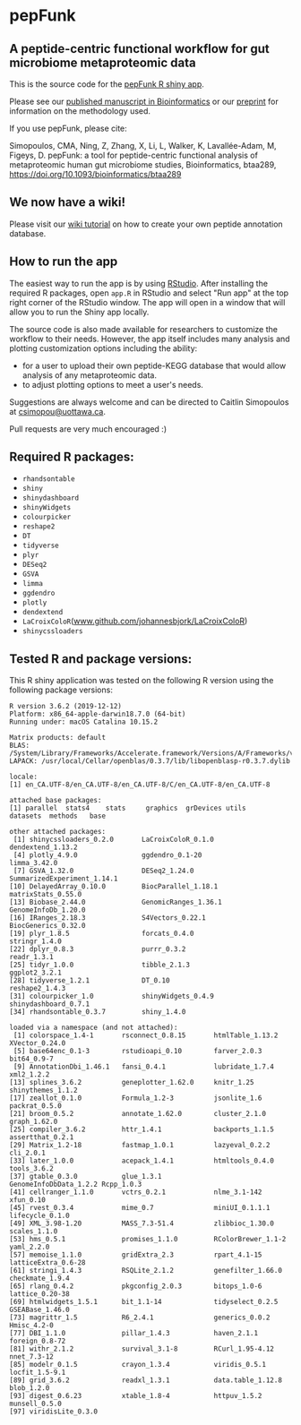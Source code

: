 # pepFunk

## A peptide-centric functional workflow for gut microbiome metaproteomic data

This is the source code for the [pepFunk R shiny app](https://shiny.imetalab.ca/pepFunk). 

Please see our [published manuscript in Bioinformatics](https://doi.org/10.1093/bioinformatics/btaa289) or our [preprint](https://www.biorxiv.org/content/10.1101/854976v1) for information on the methodology used.

If you use pepFunk, please cite:

Simopoulos, CMA, Ning, Z, Zhang, X, Li, L, Walker, K, Lavallée-Adam, M, Figeys, D. pepFunk: a tool for peptide-centric functional analysis of metaproteomic human gut microbiome studies, Bioinformatics, btaa289, https://doi.org/10.1093/bioinformatics/btaa289

## We now have a wiki!

Please visit our [wiki tutorial](https://github.com/northomics/pepFunk/wiki/How-to-Create-and-Use-Your-Own-Peptide-Database-in-pepFunk) on how to create your own peptide annotation database.

## How to run the app

The easiest way to run the app is by using [RStudio](https://rstudio.com).
After installing the required R packages, open `app.R` in RStudio and select "Run app" at the top right corner of the RStudio window.
The app will open in a window that will allow you to run the Shiny app locally. 

The source code is also made available for researchers to customize the workflow to their needs. However, the app itself includes many analysis and plotting customization options including the ability:
- for a user to upload their own peptide-KEGG database that would allow analysis of any metaproteomic data.
- to adjust plotting options to meet a user's needs.

Suggestions are always welcome and can be directed to Caitlin Simopoulos at csimopou@uottawa.ca.

Pull requests are very much encouraged :)

## Required R packages:
- `rhandsontable`
- `shiny`
- `shinydashboard`
- `shinyWidgets`
- `colourpicker`
- `reshape2`
- `DT`
- `tidyverse`
- `plyr` 
- `DESeq2` 
- `GSVA` 
- `limma` 
- `ggdendro` 
- `plotly` 
- `dendextend` 
- `LaCroixColoR`(www.github.com/johannesbjork/LaCroixColoR)
- `shinycssloaders` 


## Tested R and package versions:

This R shiny application was tested on the following R version using the following package versions:

```
R version 3.6.2 (2019-12-12)
Platform: x86_64-apple-darwin18.7.0 (64-bit)
Running under: macOS Catalina 10.15.2

Matrix products: default
BLAS:   /System/Library/Frameworks/Accelerate.framework/Versions/A/Frameworks/vecLib.framework/Versions/A/libBLAS.dylib
LAPACK: /usr/local/Cellar/openblas/0.3.7/lib/libopenblasp-r0.3.7.dylib

locale:
[1] en_CA.UTF-8/en_CA.UTF-8/en_CA.UTF-8/C/en_CA.UTF-8/en_CA.UTF-8

attached base packages:
[1] parallel  stats4    stats     graphics  grDevices utils     datasets  methods   base     

other attached packages:
 [1] shinycssloaders_0.2.0       LaCroixColoR_0.1.0          dendextend_1.13.2          
 [4] plotly_4.9.0                ggdendro_0.1-20             limma_3.42.0               
 [7] GSVA_1.32.0                 DESeq2_1.24.0               SummarizedExperiment_1.14.1
[10] DelayedArray_0.10.0         BiocParallel_1.18.1         matrixStats_0.55.0         
[13] Biobase_2.44.0              GenomicRanges_1.36.1        GenomeInfoDb_1.20.0        
[16] IRanges_2.18.3              S4Vectors_0.22.1            BiocGenerics_0.32.0        
[19] plyr_1.8.5                  forcats_0.4.0               stringr_1.4.0              
[22] dplyr_0.8.3                 purrr_0.3.2                 readr_1.3.1                
[25] tidyr_1.0.0                 tibble_2.1.3                ggplot2_3.2.1              
[28] tidyverse_1.2.1             DT_0.10                     reshape2_1.4.3             
[31] colourpicker_1.0            shinyWidgets_0.4.9          shinydashboard_0.7.1       
[34] rhandsontable_0.3.7         shiny_1.4.0                

loaded via a namespace (and not attached):
 [1] colorspace_1.4-1       rsconnect_0.8.15       htmlTable_1.13.2       XVector_0.24.0        
 [5] base64enc_0.1-3        rstudioapi_0.10        farver_2.0.3           bit64_0.9-7           
 [9] AnnotationDbi_1.46.1   fansi_0.4.1            lubridate_1.7.4        xml2_1.2.2            
[13] splines_3.6.2          geneplotter_1.62.0     knitr_1.25             shinythemes_1.1.2     
[17] zeallot_0.1.0          Formula_1.2-3          jsonlite_1.6           packrat_0.5.0         
[21] broom_0.5.2            annotate_1.62.0        cluster_2.1.0          graph_1.62.0          
[25] compiler_3.6.2         httr_1.4.1             backports_1.1.5        assertthat_0.2.1      
[29] Matrix_1.2-18          fastmap_1.0.1          lazyeval_0.2.2         cli_2.0.1             
[33] later_1.0.0            acepack_1.4.1          htmltools_0.4.0        tools_3.6.2           
[37] gtable_0.3.0           glue_1.3.1             GenomeInfoDbData_1.2.2 Rcpp_1.0.3            
[41] cellranger_1.1.0       vctrs_0.2.1            nlme_3.1-142           xfun_0.10             
[45] rvest_0.3.4            mime_0.7               miniUI_0.1.1.1         lifecycle_0.1.0       
[49] XML_3.98-1.20          MASS_7.3-51.4          zlibbioc_1.30.0        scales_1.1.0          
[53] hms_0.5.1              promises_1.1.0         RColorBrewer_1.1-2     yaml_2.2.0            
[57] memoise_1.1.0          gridExtra_2.3          rpart_4.1-15           latticeExtra_0.6-28   
[61] stringi_1.4.3          RSQLite_2.1.2          genefilter_1.66.0      checkmate_1.9.4       
[65] rlang_0.4.2            pkgconfig_2.0.3        bitops_1.0-6           lattice_0.20-38       
[69] htmlwidgets_1.5.1      bit_1.1-14             tidyselect_0.2.5       GSEABase_1.46.0       
[73] magrittr_1.5           R6_2.4.1               generics_0.0.2         Hmisc_4.2-0           
[77] DBI_1.1.0              pillar_1.4.3           haven_2.1.1            foreign_0.8-72        
[81] withr_2.1.2            survival_3.1-8         RCurl_1.95-4.12        nnet_7.3-12           
[85] modelr_0.1.5           crayon_1.3.4           viridis_0.5.1          locfit_1.5-9.1        
[89] grid_3.6.2             readxl_1.3.1           data.table_1.12.8      blob_1.2.0            
[93] digest_0.6.23          xtable_1.8-4           httpuv_1.5.2           munsell_0.5.0         
[97] viridisLite_0.3.0 
```

